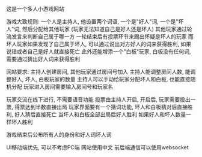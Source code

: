 这是一个多人小游戏网站

游戏大致规则:
一个人是主持人, 他设置两个词语, 一个是"好人"词, 一个是"坏人"词, 然后分配给其他玩家 (玩家无法知道自己是好人还是坏人)
其他玩家通过轮流发言来判断自己属于哪一方
一轮结束后有投票环节来踢出怀疑是坏人的玩家
而坏人玩家如果发现了自己属于坏人, 可以通过说出对方好人的词来获得胜利, 如果说错或者自己是好人就直接死亡
此外还能增添一个"白板"玩家, 白板没有任何词, 需要通过猜出好人词来获得胜利

网站要求:
主持人创建房间, 其他玩家通过房间号加入
主持人能调整房间人数, 能调整好人, 坏人, 白板玩家的数量
主持人可以手动给玩家分配坏人和白板, 也能直接随机分配
玩家进入房间需要输入房间号和玩家名

玩家交流在线下进行, 不需要语音功能
投票由主持人开启, 开启后, 玩家需要投出一票, 得票达到半数直接出局
玩家界面要有一个猜词功能, 坏人和白板猜对后直接胜利, 好人猜后直接死亡
当坏人和白板全部出局后好人胜利
如果好人和坏人数量一样坏人胜利

游戏结束后公布所有人的身份和好人词坏人词

UI移动端优先, 可以不考虑PC端
网站使用中文
前后端通信可以使用websocket